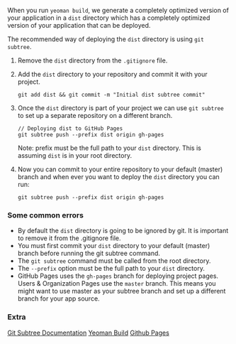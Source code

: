 When you run ```yeoman build```, we generate a completely optimized version of your application in a ```dist``` directory which has a completely optimized version of your application that can be deployed.

The recommended way of deploying the ```dist``` directory is using ```git subtree```.

1. Remove the ```dist``` directory from the ```.gitignore``` file.


2. Add the ```dist``` directory to your repository and commit it with your project.

   ```
   git add dist && git commit -m "Initial dist subtree commit"
   ```

3. Once the ```dist``` directory is part of your project we can use ```git subtree``` to set up a separate repository on a different branch.

   ```
   // Deploying dist to GitHub Pages
   git subtree push --prefix dist origin gh-pages
   ```

   Note: prefix must be the full path to your ```dist``` directory. This is assuming ```dist``` is in your root directory.


4. Now you can commit to your entire repository to your default (master) branch and when ever you want to deploy the ```dist``` directory you can run:

   ```
   git subtree push --prefix dist origin gh-pages
   ```



### Some common errors
 * By default the ```dist``` directory is going to be ignored by git. It is important to remove it from the .gitignore file.
 * You must first commit your ```dist``` directory to your default (master) branch before running the git subtree command.
 * The ```git subtree``` command must be called from the root directory.
 * The ```--prefix``` option must be the full path to your ```dist``` directory.
 * GitHub Pages uses the ```gh-pages``` branch for deploying project pages. Users & Organization Pages use the ```master``` branch. This means you might want to use master as your subtree branch and set up a different branch for your app source.


### Extra
 [Git Subtree Documentation](https://github.com/git/git/blob/master/contrib/subtree/git-subtree.txt)
 [Yeoman Build](https://github.com/yeoman/yeoman/wiki/yeoman-build)
 [Github Pages](https://help.github.com/articles/user-organization-and-project-pages)
